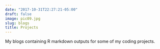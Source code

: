 ```yaml
---
date: "2017-10-31T22:27:21-05:00"
draft: false
image: pic09.jpg
slug: blogs
title: Projects
---
```


My blogs containing R markdown outputs for some of my coding projects. 